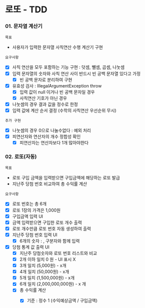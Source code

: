 # 로또 - TDD

### 01. 문자열 계산기
`목표` 
- 사용자가 입력한 문자열 사칙연산 수행 계산기 구현

`요구사항`
- [X] 사칙 연산을 모두 포함하는 기능 구현 : 덧셈, 뺄셈, 곱셈, 나눗셈
- [X] 입력 문자열의 숫자와 사칙 연산 사이 반드시 빈 공백 문자열 있다고 가정
  - [X] 빈 공백 문자로 분리하여 구현
- [X] 유효성 검사 : IllegalArgumentException throw
  - [X] 입력 값이 null 이거나 빈 공백 문자일 경우 
  - [X] 사칙연산 기호가 아닌 경우
- [X] 나눗셈의 경우 결과 값을 정수로 한정
- [X] 입력 값에 계산 순서 결정 (수학의 사칙연산 우선순위 무시)

`추가 구현`
- [X] 나눗셈의 경우 0으로 나눌수없다 : 예외 처리
- [X] 피연산자와 연산자의 개수 정합성 확인
  - [X] 피연산자는 연산자보다 1개 많아야한다

### 02. 로또(자동)
`목표`
- 로또 구입 금액을 입력받으면 구입금액에 해당하는 로또 발급
- 지난주 당첨 번호 비교하여 총 수익률 계산

`요구사항`
- [X] 로또 번호는 총 6개
- [X] 로또 1장의 가격은 1,000원
- [X] 구입금액 입력 UI 
- [X] 금액 입력받으면 구입한 로또 개수 출력
- [X] 로또 개수만큼 로또 번호 자동 생성하여 출력
- [X] 지난주 당첨 번호 입력 UI
  - [X] 6개의 숫자 : , 구분자와 함께 입력
- [X] 당첨 통계 값 출력 UI 
  - [X] 지난주 당첨숫자와 로또 번호 리스트와 비교
  - [X] 2개 이하 일치 0 원 - UI 표시 X   
  - [X] 3개 일치 (5,000원)         -  x개
  - [X] 4개 일치 (50,000원)        -  x개 
  - [X] 5개 일치 (1,500,000원)     -  x개
  - [X] 6개 일치 (2,000,000,000원)  - x 개
  - [X] 총 수익률 계산 
    - [X] 기준 : 정수 1 (수익예상금액 / 구입금액)

  